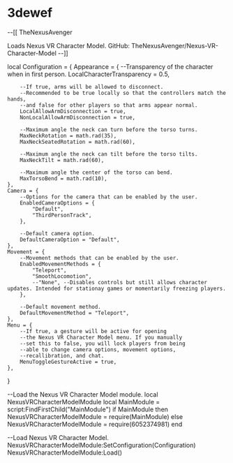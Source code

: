 # 3dewef

--[[
TheNexusAvenger

Loads Nexus VR Character Model.
GitHub: TheNexusAvenger/Nexus-VR-Character-Model
--]]

local Configuration = {
    Appearance = {
        --Transparency of the character when in first person.
        LocalCharacterTransparency = 0.5,

        --If true, arms will be allowed to disconnect.
        --Recommended to be true locally so that the controllers match the hands,
        --and false for other players so that arms appear normal.
        LocalAllowArmDisconnection = true,
        NonLocalAllowArmDisconnection = true,

        --Maximum angle the neck can turn before the torso turns.
        MaxNeckRotation = math.rad(35),
        MaxNeckSeatedRotation = math.rad(60),

        --Maximum angle the neck can tilt before the torso tilts.
        MaxNeckTilt = math.rad(60),

        --Maximum angle the center of the torso can bend.
        MaxTorsoBend = math.rad(10),
    },
    Camera = {
        --Options for the camera that can be enabled by the user.
        EnabledCameraOptions = {
            "Default",
            "ThirdPersonTrack",
        },

        --Default camera option.
        DefaultCameraOption = "Default",
    },
    Movement = {
        --Movement methods that can be enabled by the user.
        EnabledMovementMethods = {
            "Teleport",
            "SmoothLocomotion",
            --"None", --Disables controls but still allows character updates. Intended for stationay games or momentarily freezing players.
        },

        --Default movement method.
        DefaultMovementMethod = "Teleport",
    },
    Menu = {
        --If true, a gesture will be active for opening
        --the Nexus VR Character Model menu. If you manually
        --set this to false, you will lock players from being
        --able to change camera options, movement options,
        --recallibration, and chat.
        MenuToggleGestureActive = true,
    },
}



--Load the Nexus VR Character Model module.
local NexusVRCharacterModelModule
local MainModule = script:FindFirstChild("MainModule")
if MainModule then
    NexusVRCharacterModelModule = require(MainModule)
else
    NexusVRCharacterModelModule = require(6052374981)
end

--Load Nexus VR Character Model.
NexusVRCharacterModelModule:SetConfiguration(Configuration)
NexusVRCharacterModelModule:Load()

